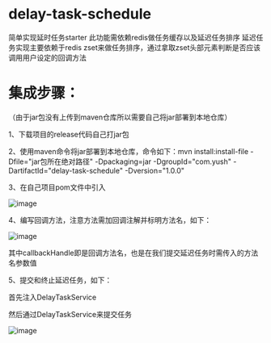 # delay-task-schedule
简单实现延时任务starter
此功能需依赖redis做任务缓存以及延迟任务排序
延迟任务实现主要依赖于redis zset来做任务排序，通过拿取zset头部元素判断是否应该调用用户设定的回调方法
# 集成步骤：
（由于jar包没有上传到maven仓库所以需要自己将jar部署到本地仓库）
<p>1、下载项目的release代码自己打jar包</p>
<p>2、使用maven命令将jar部署到本地仓库，命令如下：mvn install:install-file -Dfile="jar包所在绝对路径" -Dpackaging=jar -DgroupId="com.yush" -DartifactId="delay-task-schedule" -Dversion="1.0.0"</p>
<p>3、在自己项目pom文件中引入</p>

![image](https://user-images.githubusercontent.com/42856806/198820883-551b68c5-b914-4be3-b02a-d78370afda46.png)
<p>4、编写回调方法，注意方法需加回调注解并标明方法名，如下：</p>

![image](https://user-images.githubusercontent.com/42856806/198820413-2c7a5eee-52ec-4c8b-8230-0724048bf72c.png)

<p>其中callbackHandle即是回调方法名，也是在我们提交延迟任务时需传入的方法名参数值</p>
<p>5、提交和终止延迟任务，如下：</p>
首先注入DelayTaskService
<p>然后通过DelayTaskService来提交任务</p>

![image](https://user-images.githubusercontent.com/42856806/198820729-85ff558e-7446-4b96-9444-6b9dba575707.png)
